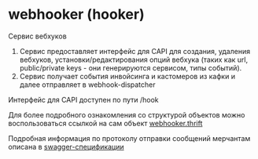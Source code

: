 # webhooker (hooker)

Сервис вебхуков

1. Сервис предоставляет интерфейс для CAPI для создания, удаления вебхуков, установки/редактирования опций вебхука (таких как url, public/private keys - они генерируются сервисом, типы событий).
2. Сервис получает события инвойсинга и кастомеров из кафки и далее отправляет в webhook-dispatcher

Интерфейс для CAPI доступен по пути /hook

Для более подробного ознакомления со структурой объектов можно воспользоваться ссылкой на сам
объект [webhooker.thrift][1]

Подробная информация по протоколу отправки сообщений мерчантам описана в [swagger-спецификации][2]

[1]: https://github.com/valitydev/damsel/blob/master/proto/webhooker.thrift

[2]: https://github.com/valitydev/swag-webhook-events
